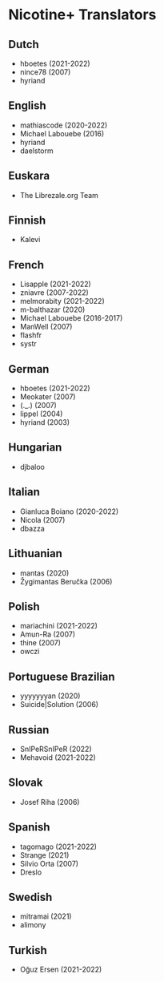 # Nicotine+ Translators

## Dutch
 - hboetes (2021-2022)
 - nince78 (2007)
 - hyriand

## English
 - mathiascode (2020-2022)
 - Michael Labouebe (2016)
 - hyriand
 - daelstorm

## Euskara
 - The Librezale.org Team

## Finnish
 - Kalevi

## French
 - Lisapple (2021-2022)
 - zniavre (2007-2022)
 - melmorabity (2021-2022)
 - m-balthazar (2020)
 - Michael Labouebe (2016-2017)
 - ManWell (2007)
 - flashfr
 - systr

## German
 - hboetes (2021-2022)
 - Meokater (2007)
 - (._.) (2007)
 - lippel (2004)
 - hyriand (2003)

## Hungarian
 - djbaloo

## Italian
 - Gianluca Boiano (2020-2022)
 - Nicola (2007)
 - dbazza

## Lithuanian
 - mantas (2020)
 - Žygimantas Beručka (2006)

## Polish
 - mariachini (2021-2022)
 - Amun-Ra (2007)
 - thine (2007)
 - owczi

## Portuguese Brazilian
 - yyyyyyyan (2020)
 - Suicide|Solution (2006)

## Russian
 - SnIPeRSnIPeR (2022)
 - Mehavoid (2021-2022)

## Slovak
 - Josef Riha (2006)

## Spanish
 - tagomago (2021-2022)
 - Strange (2021)
 - Silvio Orta (2007)
 - Dreslo

## Swedish
 - mitramai (2021)
 - alimony

## Turkish
 - Oğuz Ersen (2021-2022)
